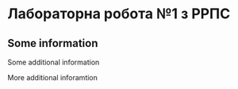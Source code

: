 # Лабораторна робота №1 з РРПС
## Some information
Some additional information

More additional inforamtion
